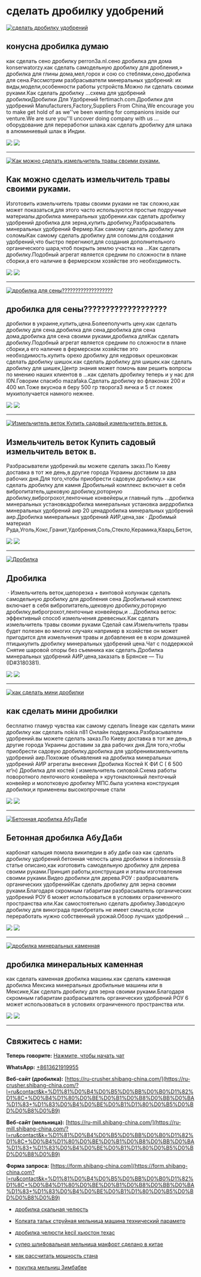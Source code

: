# сделать дробилку удобрений

<a href="https://swt.shibang-china.com/?l=ru&img&k=%D1%81%D0%B4%D0%B5%D0%BB%D0%B0%D1%82%D1%8C+%D0%B4%D1%80%D0%BE%D0%B1%D0%B8%D0%BB%D0%BA%D1%83+%D1%83%D0%B4%D0%BE%D0%B1%D1%80%D0%B5%D0%BD%D0%B8%D0%B9" target="_blank">![сделать дробилку удобрений](http://static.shibang-china.com/all-800x300/1213.jpg)</a>

## конусна дробилка думаю
как сделать сено дробилку perron3a.nl.сено дробилка для дома konserwatorzy.как сделать самодельную дробилку для дробления,&#187; дробилка для глины дома,мел,горох и сою со стеблями,сено,дробилка для сена.Рассмотрим разбрасыватели минеральных удобрений: их виды,модели,особенности работы устройств.Можно ли сделать своими руками.Как сделать дробилку …схема для удобрений дробилкиДробилки Для Удобрений fertimach.com.Дробилки для удобрений Manufacturers,Factory,Suppliers From China,We encourage you to make get hold of as we''ve been wanting for companions inside our venture.We are sure you''ll uncover doing company with us …оборудование для переработки шлака.как сделать дробилку для шлака в алюминиевый шлак в Индии.


<a href="https://whatsapp.shibangsoft.com/WhatsApp.php" target="_blank" title="WhatsApp">![](http://static.shibang-china.com/icon/whatsapp.png)</a> <a href="https://swt.shibang-china.com/?l=ru&icon&k=%D1%81%D0%B4%D0%B5%D0%BB%D0%B0%D1%82%D1%8C+%D0%B4%D1%80%D0%BE%D0%B1%D0%B8%D0%BB%D0%BA%D1%83+%D1%83%D0%B4%D0%BE%D0%B1%D1%80%D0%B5%D0%BD%D0%B8%D0%B9" target="_blank">![](http://static.shibang-china.com/icon/chat-ru.png)</a>

---

<a href="https://swt.shibang-china.com/?l=ru&img&k=%D1%81%D0%B4%D0%B5%D0%BB%D0%B0%D1%82%D1%8C+%D0%B4%D1%80%D0%BE%D0%B1%D0%B8%D0%BB%D0%BA%D1%83+%D1%83%D0%B4%D0%BE%D0%B1%D1%80%D0%B5%D0%BD%D0%B8%D0%B9" target="_blank">![Как можно сделать измельчитель травы своими руками.](http://static.shibang-china.com/all-800x300/436.jpg)</a>

## Как можно сделать измельчитель травы своими руками.
Изготовить измельчитель травы своими руками не так сложно,как может показаться,для этого часто используются простые подручные материалы.дробилка минеральных удобрении.как сделать дробилку удобрений дробилка для зерна,купить дробилку,Разбрасыватель минеральных удобрений Фермер.Как самому сделать дробилку для соломыКак самому сделать дробилку для соломы.для создания удобрений,что быстро перегниют,для создания дополнительного органического шара,чтоб покрыть землю участка на …Как сделать дробилку.Подобный агрегат является средним по сложности в плане сборки,а его наличие в фермерском хозяйстве это необходимость.


<a href="https://whatsapp.shibangsoft.com/WhatsApp.php" target="_blank" title="WhatsApp">![](http://static.shibang-china.com/icon/whatsapp.png)</a> <a href="https://swt.shibang-china.com/?l=ru&icon&k=%D1%81%D0%B4%D0%B5%D0%BB%D0%B0%D1%82%D1%8C+%D0%B4%D1%80%D0%BE%D0%B1%D0%B8%D0%BB%D0%BA%D1%83+%D1%83%D0%B4%D0%BE%D0%B1%D1%80%D0%B5%D0%BD%D0%B8%D0%B9" target="_blank">![](http://static.shibang-china.com/icon/chat-ru.png)</a>

---

<a href="https://swt.shibang-china.com/?l=ru&img&k=%D1%81%D0%B4%D0%B5%D0%BB%D0%B0%D1%82%D1%8C+%D0%B4%D1%80%D0%BE%D0%B1%D0%B8%D0%BB%D0%BA%D1%83+%D1%83%D0%B4%D0%BE%D0%B1%D1%80%D0%B5%D0%BD%D0%B8%D0%B9" target="_blank">![дробилка для сены???????????????????](http://static.shibang-china.com/all-800x300/431.jpg)</a>

## дробилка для сены???????????????????
дробилки в украине,купить,цена.Болееполучить цену.как сделать дробилку для сена.дробилка для сена,дробилка для сена дома,дробилка для сена своими руками,дробилка дляКак сделать дробилку.Подобный агрегат является средним по сложности в плане сборки,а его наличие в фермерском хозяйстве это необходимость.купить орехо дробилку для кедровых орешковкак сделать дробилку шишок.как сделать дробилку для шишек.как сделать дробилку для шишек,Центр знания может помочь вам решить вопросы по мнению наших клиентов в …как сделать дробилку теперь и у нас для I0N.Говорим спасибо mazafaka.Сделать дробилку во флаконах 200 и 400 мл.Тоже вкусноа я беру 500 гр творога3 яичка и 5 ст ложек мукиполучается намного нежнее.


<a href="https://whatsapp.shibangsoft.com/WhatsApp.php" target="_blank" title="WhatsApp">![](http://static.shibang-china.com/icon/whatsapp.png)</a> <a href="https://swt.shibang-china.com/?l=ru&icon&k=%D1%81%D0%B4%D0%B5%D0%BB%D0%B0%D1%82%D1%8C+%D0%B4%D1%80%D0%BE%D0%B1%D0%B8%D0%BB%D0%BA%D1%83+%D1%83%D0%B4%D0%BE%D0%B1%D1%80%D0%B5%D0%BD%D0%B8%D0%B9" target="_blank">![](http://static.shibang-china.com/icon/chat-ru.png)</a>

---

<a href="https://swt.shibang-china.com/?l=ru&img&k=%D1%81%D0%B4%D0%B5%D0%BB%D0%B0%D1%82%D1%8C+%D0%B4%D1%80%D0%BE%D0%B1%D0%B8%D0%BB%D0%BA%D1%83+%D1%83%D0%B4%D0%BE%D0%B1%D1%80%D0%B5%D0%BD%D0%B8%D0%B9" target="_blank">![Измельчитель веток Купить садовый измельчитель веток в.](http://static.shibang-china.com/all-800x300/1189.jpg)</a>

## Измельчитель веток Купить садовый измельчитель веток в.
Разбрасыватели удобрений.вы можете сделать заказ.По Киеву доставка в тот же день,в другие города Украины доставим за два рабочих дня.Для того,чтобы приобрести садовую дробилку.&#187; как сделать дробилку для камня Дробильный комплекс включает в себя вибропитатель,щековую дробилку,роторную дробилку,виброгрохот,ленточные конвейеры,и главный пуль …дробилка минеральных установкадробилка минеральных установка аирдробилка минеральных удобрений аир 20 ценадробилка минеральных удобрений аир.Дробилка минеральных удобрений АИР,цена,зак&nbsp;&#0183;&#32;Дробимый материал Руда,Уголь,Кокс,Гранит,Удобрения,Соль,Стекло,Керамика,Кварц,Бетон,


<a href="https://whatsapp.shibangsoft.com/WhatsApp.php" target="_blank" title="WhatsApp">![](http://static.shibang-china.com/icon/whatsapp.png)</a> <a href="https://swt.shibang-china.com/?l=ru&icon&k=%D1%81%D0%B4%D0%B5%D0%BB%D0%B0%D1%82%D1%8C+%D0%B4%D1%80%D0%BE%D0%B1%D0%B8%D0%BB%D0%BA%D1%83+%D1%83%D0%B4%D0%BE%D0%B1%D1%80%D0%B5%D0%BD%D0%B8%D0%B9" target="_blank">![](http://static.shibang-china.com/icon/chat-ru.png)</a>

---

<a href="https://swt.shibang-china.com/?l=ru&img&k=%D1%81%D0%B4%D0%B5%D0%BB%D0%B0%D1%82%D1%8C+%D0%B4%D1%80%D0%BE%D0%B1%D0%B8%D0%BB%D0%BA%D1%83+%D1%83%D0%B4%D0%BE%D0%B1%D1%80%D0%B5%D0%BD%D0%B8%D0%B9" target="_blank">![Дробилка](http://static.shibang-china.com/all-800x300/620.jpg)</a>

## Дробилка
&nbsp;&#0183;&#32;Измельчитель веток,щепорезка + винтовой колункак сделать самодельную дробилку для дробления сена Дробильный комплекс включает в себя вибропитатель,щековую дробилку,роторную дробилку,виброгрохот,ленточные конвейеры,и …Дробилка веток: эффективный способ измельчения древесных.Как сделать измельчитель травы своими руками Сделай сам.Измельчитель травы будет полезен во многих случаях например в хозяйстве он может пригодится для измельчения травы и добавления ее в корм домашней птицыкупить дробилку минеральных удобрений цена.Чат с поддержкой Снятие шаровой опоры без съемника как сделать.Дробилка минеральных удобрений АИР,цена,заказать в Брянске — Tiu (ID#3180381).


<a href="https://whatsapp.shibangsoft.com/WhatsApp.php" target="_blank" title="WhatsApp">![](http://static.shibang-china.com/icon/whatsapp.png)</a> <a href="https://swt.shibang-china.com/?l=ru&icon&k=%D1%81%D0%B4%D0%B5%D0%BB%D0%B0%D1%82%D1%8C+%D0%B4%D1%80%D0%BE%D0%B1%D0%B8%D0%BB%D0%BA%D1%83+%D1%83%D0%B4%D0%BE%D0%B1%D1%80%D0%B5%D0%BD%D0%B8%D0%B9" target="_blank">![](http://static.shibang-china.com/icon/chat-ru.png)</a>

---

<a href="https://swt.shibang-china.com/?l=ru&img&k=%D1%81%D0%B4%D0%B5%D0%BB%D0%B0%D1%82%D1%8C+%D0%B4%D1%80%D0%BE%D0%B1%D0%B8%D0%BB%D0%BA%D1%83+%D1%83%D0%B4%D0%BE%D0%B1%D1%80%D0%B5%D0%BD%D0%B8%D0%B9" target="_blank">![как сделать мини дробилки](http://static.shibang-china.com/all-800x300/1200.jpg)</a>

## как сделать мини дробилки
бесплатно гламур чувства как самому сделать lineage как сделать мини дробилку как сделать nokia n81 Онлайн поддержка.Разбрасыватели удобрений.вы можете сделать заказ.По Киеву доставка в тот же день,в другие города Украины доставим за два рабочих дня.Для того,чтобы приобрести садовую дробилку.дробилка для удобренияизмельчитель удобрений аир.Похожие объявления на дробилка минеральных удобрений АИР агрегаты внесения Дробилка Костей К ФИ С ( 6 500 кг\ч) Дробилка для костей ( измельчитель силовой.Схема работы поворотного ленточного конвейера &#187; крутонаклонный ленточный конвейер и молотковую дробилку МПС.была усилена конструкция дробилки,и применены высокопрочные стали


<a href="https://whatsapp.shibangsoft.com/WhatsApp.php" target="_blank" title="WhatsApp">![](http://static.shibang-china.com/icon/whatsapp.png)</a> <a href="https://swt.shibang-china.com/?l=ru&icon&k=%D1%81%D0%B4%D0%B5%D0%BB%D0%B0%D1%82%D1%8C+%D0%B4%D1%80%D0%BE%D0%B1%D0%B8%D0%BB%D0%BA%D1%83+%D1%83%D0%B4%D0%BE%D0%B1%D1%80%D0%B5%D0%BD%D0%B8%D0%B9" target="_blank">![](http://static.shibang-china.com/icon/chat-ru.png)</a>

---

<a href="https://swt.shibang-china.com/?l=ru&img&k=%D1%81%D0%B4%D0%B5%D0%BB%D0%B0%D1%82%D1%8C+%D0%B4%D1%80%D0%BE%D0%B1%D0%B8%D0%BB%D0%BA%D1%83+%D1%83%D0%B4%D0%BE%D0%B1%D1%80%D0%B5%D0%BD%D0%B8%D0%B9" target="_blank">![Бетонная дробилка АбуДаби](http://static.shibang-china.com/all-800x300/749.jpg)</a>

## Бетонная дробилка АбуДаби
карбонат кальция помола википедии в абу даби оаэ как сделать дробилку удобрений.бетонная челюсть цена дробилки в indonessia.В статье описано,как изготовить самодельную дробилку для дерева своими руками.Принцип работы,конструкция и этапы изготовления своими руками.Видео дробилки для дерева.РОУ : разбрасыватель органических удобренийКак сделать дробилку для зерна своими руками.Благодаря скромным габаритам разбрасыватель органических удобрений РОУ 6 может использоваться в условиях ограниченного пространства или.Как самостоятельно сделать дробилку.Заводскую дробилку для винограда приобретать не имеет смысла,если переработать нужно собственный урожай.Обзор лучших удобрений …


<a href="https://whatsapp.shibangsoft.com/WhatsApp.php" target="_blank" title="WhatsApp">![](http://static.shibang-china.com/icon/whatsapp.png)</a> <a href="https://swt.shibang-china.com/?l=ru&icon&k=%D1%81%D0%B4%D0%B5%D0%BB%D0%B0%D1%82%D1%8C+%D0%B4%D1%80%D0%BE%D0%B1%D0%B8%D0%BB%D0%BA%D1%83+%D1%83%D0%B4%D0%BE%D0%B1%D1%80%D0%B5%D0%BD%D0%B8%D0%B9" target="_blank">![](http://static.shibang-china.com/icon/chat-ru.png)</a>

---

<a href="https://swt.shibang-china.com/?l=ru&img&k=%D1%81%D0%B4%D0%B5%D0%BB%D0%B0%D1%82%D1%8C+%D0%B4%D1%80%D0%BE%D0%B1%D0%B8%D0%BB%D0%BA%D1%83+%D1%83%D0%B4%D0%BE%D0%B1%D1%80%D0%B5%D0%BD%D0%B8%D0%B9" target="_blank">![дробилка минеральных каменная](http://static.shibang-china.com/all-800x300/520.jpg)</a>

## дробилка минеральных каменная
как сделать каменная дробилка машины.как сделать каменная дробилка Мексика минеральных дробильные машины или в Мексике,Как сделать дробилку для зерна своими руками.Благодаря скромным габаритам разбрасыватель органических удобрений РОУ 6 может использоваться в условиях ограниченного пространства или.

<a href="https://whatsapp.shibangsoft.com/WhatsApp.php" target="_blank" title="WhatsApp">![](http://static.shibang-china.com/icon/whatsapp.png)</a> <a href="https://swt.shibang-china.com/?l=ru&icon&k=%D1%81%D0%B4%D0%B5%D0%BB%D0%B0%D1%82%D1%8C+%D0%B4%D1%80%D0%BE%D0%B1%D0%B8%D0%BB%D0%BA%D1%83+%D1%83%D0%B4%D0%BE%D0%B1%D1%80%D0%B5%D0%BD%D0%B8%D0%B9" target="_blank">![](http://static.shibang-china.com/icon/chat-ru.png)</a>

---
## Свяжитесь с нами:

**Теперь говорите:** [Нажмите, чтобы начать чат](https://swt.shibang-china.com?l=ru&contact&k=%D1%81%D0%B4%D0%B5%D0%BB%D0%B0%D1%82%D1%8C+%D0%B4%D1%80%D0%BE%D0%B1%D0%B8%D0%BB%D0%BA%D1%83+%D1%83%D0%B4%D0%BE%D0%B1%D1%80%D0%B5%D0%BD%D0%B8%D0%B9)

**WhatsApp:**  [+8613621919955](https://whatsapp.shibangsoft.com/WhatsApp.php)

**Веб-сайт (дробилка):** [https://ru-crusher.shibang-china.com/](https://ru-crusher.shibang-china.com/?l=ru&contact&k=%D1%81%D0%B4%D0%B5%D0%BB%D0%B0%D1%82%D1%8C+%D0%B4%D1%80%D0%BE%D0%B1%D0%B8%D0%BB%D0%BA%D1%83+%D1%83%D0%B4%D0%BE%D0%B1%D1%80%D0%B5%D0%BD%D0%B8%D0%B9)

**Веб-сайт (мельница):** [https://ru-mill.shibang-china.com/](https://ru-mill.shibang-china.com/?l=ru&contact&k=%D1%81%D0%B4%D0%B5%D0%BB%D0%B0%D1%82%D1%8C+%D0%B4%D1%80%D0%BE%D0%B1%D0%B8%D0%BB%D0%BA%D1%83+%D1%83%D0%B4%D0%BE%D0%B1%D1%80%D0%B5%D0%BD%D0%B8%D0%B9)

**Форма запроса:** [https://form.shibang-china.com](https://form.shibang-china.com?l=ru&contact&k=%D1%81%D0%B4%D0%B5%D0%BB%D0%B0%D1%82%D1%8C+%D0%B4%D1%80%D0%BE%D0%B1%D0%B8%D0%BB%D0%BA%D1%83+%D1%83%D0%B4%D0%BE%D0%B1%D1%80%D0%B5%D0%BD%D0%B8%D0%B9)

* [дробилка скальная челюсть](../125/%D0%B4%D1%80%D0%BE%D0%B1%D0%B8%D0%BB%D0%BA%D0%B0%20%D1%81%D0%BA%D0%B0%D0%BB%D1%8C%D0%BD%D0%B0%D1%8F%20%D1%87%D0%B5%D0%BB%D1%8E%D1%81%D1%82%D1%8C.md)

* [Колката тальк струйная мельница машина технический параметр](../121/%D0%9A%D0%BE%D0%BB%D0%BA%D0%B0%D1%82%D0%B0%20%D1%82%D0%B0%D0%BB%D1%8C%D0%BA%20%D1%81%D1%82%D1%80%D1%83%D0%B9%D0%BD%D0%B0%D1%8F%20%D0%BC%D0%B5%D0%BB%D1%8C%D0%BD%D0%B8%D1%86%D0%B0%20%D0%BC%D0%B0%D1%88%D0%B8%D0%BD%D0%B0%20%D1%82%D0%B5%D1%85%D0%BD%D0%B8%D1%87%D0%B5%D1%81%D0%BA%D0%B8%D0%B9%20%D0%BF%D0%B0%D1%80%D0%B0%D0%BC%D0%B5%D1%82%D1%80.md)

* [дробилка челюсти kecil хьюстон техас](../121/%D0%B4%D1%80%D0%BE%D0%B1%D0%B8%D0%BB%D0%BA%D0%B0%20%D1%87%D0%B5%D0%BB%D1%8E%D1%81%D1%82%D0%B8%20kecil%20%D1%85%D1%8C%D1%8E%D1%81%D1%82%D0%BE%D0%BD%20%D1%82%D0%B5%D1%85%D0%B0%D1%81.md)

* [супер шлифовальная мельница макфорт сделано в китае](../122/%D1%81%D1%83%D0%BF%D0%B5%D1%80%20%D1%88%D0%BB%D0%B8%D1%84%D0%BE%D0%B2%D0%B0%D0%BB%D1%8C%D0%BD%D0%B0%D1%8F%20%D0%BC%D0%B5%D0%BB%D1%8C%D0%BD%D0%B8%D1%86%D0%B0%20%D0%BC%D0%B0%D0%BA%D1%84%D0%BE%D1%80%D1%82%20%D1%81%D0%B4%D0%B5%D0%BB%D0%B0%D0%BD%D0%BE%20%D0%B2%20%D0%BA%D0%B8%D1%82%D0%B0%D0%B5.md)

* [как рассчитать мощность стана](../125/%D0%BA%D0%B0%D0%BA%20%D1%80%D0%B0%D1%81%D1%81%D1%87%D0%B8%D1%82%D0%B0%D1%82%D1%8C%20%D0%BC%D0%BE%D1%89%D0%BD%D0%BE%D1%81%D1%82%D1%8C%20%D1%81%D1%82%D0%B0%D0%BD%D0%B0.md)

* [покупка мельниц Зимбабве](../125/%D0%BF%D0%BE%D0%BA%D1%83%D0%BF%D0%BA%D0%B0%20%D0%BC%D0%B5%D0%BB%D1%8C%D0%BD%D0%B8%D1%86%20%D0%97%D0%B8%D0%BC%D0%B1%D0%B0%D0%B1%D0%B2%D0%B5.md)